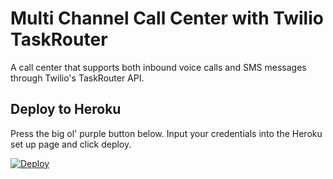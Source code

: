 # Multi Channel Call Center with Twilio TaskRouter
A call center that supports both inbound voice calls and SMS messages through
Twilio's TaskRouter API.

## Deploy to Heroku
Press the big ol' purple button below. Input your credentials into the Heroku
set up page and click deploy.

[![Deploy](https://www.herokucdn.com/deploy/button.png)](https://heroku.com/deploy?template=https://github.com/makaimc/taskrouter-multi-channel-call-center)
